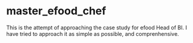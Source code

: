 # master_efood_chef
This is the attempt of approaching the case study for efood Head of BI. I have tried to approach it as simple as possible, and comprenhensive.  
